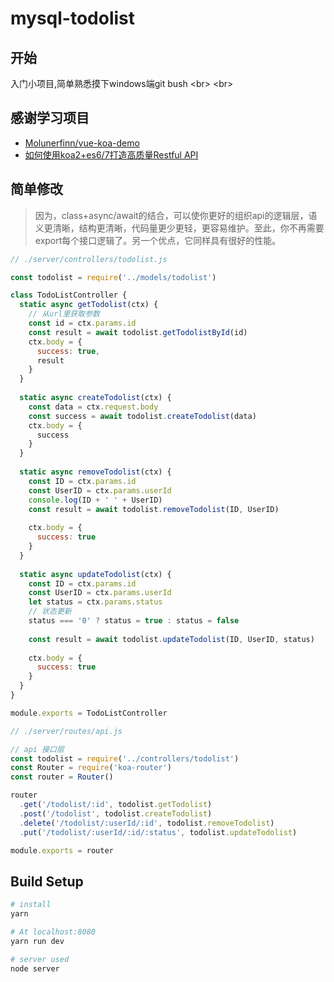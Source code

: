 # mysql-todolist
## 开始
入门小项目,简单熟悉摸下windows端git bush
\<br> 
\<br> 
## 感谢学习项目
* [Molunerfinn/vue-koa-demo](https://github.com/Molunerfinn/vue-koa-demo)
* [如何使用koa2+es6/7打造高质量Restful API](http://sinn.boyagirl.com/detail/58d9072cc1a5bd0001672cdc)
## 简单修改
> 因为，class+async/await的结合，可以使你更好的组织api的逻辑层，语义更清晰，结构更清晰，代码量更少更轻，更容易维护。至此，你不再需要export每个接口逻辑了。另一个优点，它同样具有很好的性能。
```javascript
// ./server/controllers/todolist.js

const todolist = require('../models/todolist')

class TodoListController {
  static async getTodolist(ctx) {
    // 从url里获取参数
    const id = ctx.params.id
    const result = await todolist.getTodolistById(id)
    ctx.body = {
      success: true,
      result
    }
  }
  
  static async createTodolist(ctx) {
    const data = ctx.request.body
    const success = await todolist.createTodolist(data)
    ctx.body = {
      success
    }
  }
  
  static async removeTodolist(ctx) {
    const ID = ctx.params.id
    const UserID = ctx.params.userId
    console.log(ID + ' ' + UserID)
    const result = await todolist.removeTodolist(ID, UserID)
  
    ctx.body = {
      success: true
    }
  }
  
  static async updateTodolist(ctx) {
    const ID = ctx.params.id
    const UserID = ctx.params.userId
    let status = ctx.params.status
    // 状态更新
    status === '0' ? status = true : status = false
  
    const result = await todolist.updateTodolist(ID, UserID, status)
  
    ctx.body = {
      success: true
    }
  }
}

module.exports = TodoListController
```
```javascript
// ./server/routes/api.js

// api 接口层
const todolist = require('../controllers/todolist')
const Router = require('koa-router')
const router = Router()

router
  .get('/todolist/:id', todolist.getTodolist)
  .post('/todolist', todolist.createTodolist)
  .delete('/todolist/:userId/:id', todolist.removeTodolist)
  .put('/todolist/:userId/:id/:status', todolist.updateTodolist)

module.exports = router
```
## Build Setup

``` bash
# install
yarn

# At localhost:8080
yarn run dev

# server used
node server
```
